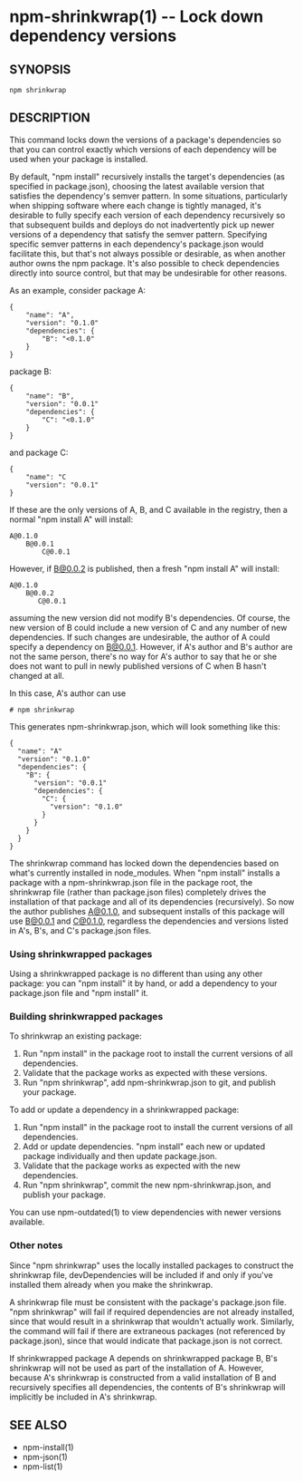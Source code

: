 npm-shrinkwrap(1) -- Lock down dependency versions
=====================================================

## SYNOPSIS

    npm shrinkwrap

## DESCRIPTION

This command locks down the versions of a package's dependencies so that you can
control exactly which versions of each dependency will be used when your package
is installed.

By default, "npm install" recursively installs the target's dependencies (as
specified in package.json), choosing the latest available version that satisfies
the dependency's semver pattern. In some situations, particularly when shipping
software where each change is tightly managed, it's desirable to fully specify
each version of each dependency recursively so that subsequent builds and
deploys do not inadvertently pick up newer versions of a dependency that satisfy
the semver pattern. Specifying specific semver patterns in each dependency's
package.json would facilitate this, but that's not always possible or desirable,
as when another author owns the npm package. It's also possible to check
dependencies directly into source control, but that may be undesirable for other
reasons.

As an example, consider package A:

    {
        "name": "A",
        "version": "0.1.0"
        "dependencies": {
            "B": "<0.1.0"
        }
    }

package B:

    {
        "name": "B",
        "version": "0.0.1"
        "dependencies": {
            "C": "<0.1.0"
        }
    }

and package C:

    {
        "name": "C
        "version": "0.0.1"
    }

If these are the only versions of A, B, and C available in the registry, then
a normal "npm install A" will install:

    A@0.1.0
        B@0.0.1
            C@0.0.1

However, if B@0.0.2 is published, then a fresh "npm install A" will install:

    A@0.1.0
        B@0.0.2
           C@0.0.1

assuming the new version did not modify B's dependencies. Of course, the new
version of B could include a new version of C and any number of new
dependencies. If such changes are undesirable, the author of A could specify a
dependency on B@0.0.1. However, if A's author and B's author are not the same
person, there's no way for A's author to say that he or she does not want to
pull in newly published versions of C when B hasn't changed at all.

In this case, A's author can use

    # npm shrinkwrap

This generates npm-shrinkwrap.json, which will look something like this:

    {
      "name": "A"
      "version": "0.1.0"
      "dependencies": {
        "B": {
          "version": "0.0.1"
          "dependencies": {
            "C": {
              "version": "0.1.0"
            }
          }
        }
      }
    }

The shrinkwrap command has locked down the dependencies based on what's
currently installed in node_modules.  When "npm install" installs a package with
a npm-shrinkwrap.json file in the package root, the shrinkwrap file (rather than
package.json files) completely drives the installation of that package and all
of its dependencies (recursively).  So now the author publishes A@0.1.0, and
subsequent installs of this package will use B@0.0.1 and C@0.1.0, regardless the
dependencies and versions listed in A's, B's, and C's package.json files.


### Using shrinkwrapped packages

Using a shrinkwrapped package is no different than using any other package: you
can "npm install" it by hand, or add a dependency to your package.json file and
"npm install" it.

### Building shrinkwrapped packages

To shrinkwrap an existing package:

1. Run "npm install" in the package root to install the current versions of all
   dependencies.
2. Validate that the package works as expected with these versions.
3. Run "npm shrinkwrap", add npm-shrinkwrap.json to git, and publish your
   package.

To add or update a dependency in a shrinkwrapped package:

1. Run "npm install" in the package root to install the current versions of all
   dependencies.
2. Add or update dependencies. "npm install" each new or updated package
   individually and then update package.json.
3. Validate that the package works as expected with the new dependencies.
4. Run "npm shrinkwrap", commit the new npm-shrinkwrap.json, and publish your
   package.

You can use npm-outdated(1) to view dependencies with newer versions available.

### Other notes

Since "npm shrinkwrap" uses the locally installed packages to construct the
shrinkwrap file, devDependencies will be included if and only if you've
installed them already when you make the shrinkwrap.

A shrinkwrap file must be consistent with the package's package.json file. "npm
shrinkwrap" will fail if required dependencies are not already installed, since
that would result in a shrinkwrap that wouldn't actually work. Similarly, the
command will fail if there are extraneous packages (not referenced by
package.json), since that would indicate that package.json is not correct.

If shrinkwrapped package A depends on shrinkwrapped package B, B's shrinkwrap
will not be used as part of the installation of A. However, because A's
shrinkwrap is constructed from a valid installation of B and recursively
specifies all dependencies, the contents of B's shrinkwrap will implicitly be
included in A's shrinkwrap.


## SEE ALSO

* npm-install(1)
* npm-json(1)
* npm-list(1)
